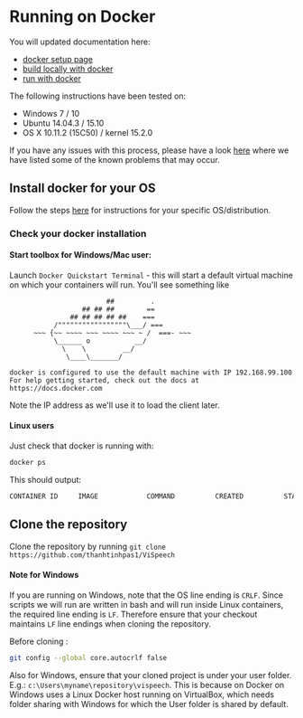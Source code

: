 # Running on Docker

You will updated documentation here:
- [docker setup page](https://github.com/AdaptiveConsulting/ReactiveTraderCloud/blob/master/docs/deployment/docker-setup.md)
- [build locally with docker](https://github.com/AdaptiveConsulting/ReactiveTraderCloud/blob/master/docs/deployment/build-rtc-locally.md)
- [run with docker](https://github.com/AdaptiveConsulting/ReactiveTraderCloud/blob/master/docs/deployment/run-rtc-with-docker.md)


The following instructions have been tested on: 
- Windows 7 / 10
- Ubuntu 14.04.3 / 15.10
- OS X 10.11.2 (15C50) / kernel 15.2.0

If you have any issues with this process, please have a look [here](docker-issues.md) where we have listed some of the known problems that may occur.

## Install docker for your OS

Follow the steps [here](https://docs.docker.com/engine/installation/) for instructions for your specific OS/distribution.

### Check your docker installation
#### Start toolbox for Windows/Mac user:
Launch `Docker Quickstart Terminal` - this will start a default virtual machine on which your containers will run. You'll see something like

```
                        ##         .
                  ## ## ##        ==
               ## ## ## ## ##    ===
           /"""""""""""""""""\___/ ===
      ~~~ {~~ ~~~~ ~~~ ~~~~ ~~~ ~ /  ===- ~~~
           \______ o           __/
             \    \         __/
              \____\_______/

docker is configured to use the default machine with IP 192.168.99.100
For help getting started, check out the docs at https://docs.docker.com
``` 

Note the IP address as we'll use it to load the client later.


#### Linux users
Just check that docker is running with:

```bash
docker ps
```
This should output:

```bash
CONTAINER ID     IMAGE            COMMAND          CREATED          STATUS           PORTS            NAMES

```


## Clone the repository

Clone the repository by running `git clone https://github.com/thanhtinhpas1/ViSpeech`

#### Note for Windows

If you are running on Windows, note that the OS line ending is `CRLF`. Since scripts we will run are written in bash and will run inside Linux containers, the required line ending is `LF`.
Therefore ensure that your checkout maintains `LF` line endings when cloning the repository.

Before cloning :
```bash
git config --global core.autocrlf false
```

Also for Windows, ensure that your cloned project is under your user folder. E.g.: `c:\Users\myname\repository\vispeech`. This is because on Docker on Windows uses a Linux Docker host running on VirtualBox, which needs folder sharing with Windows for which the User folder is shared by default.
